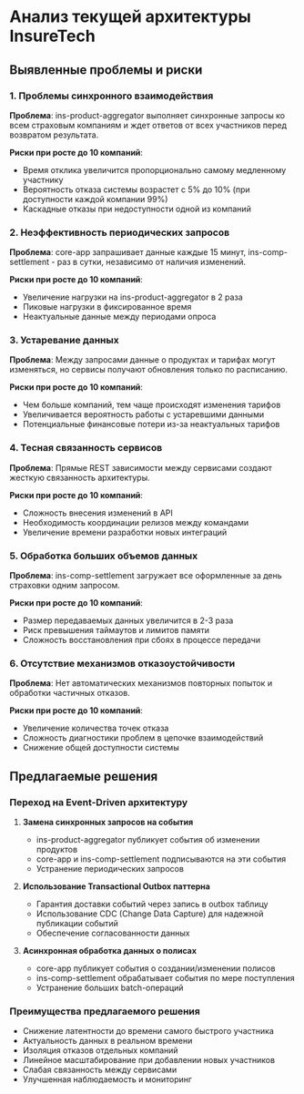 # Анализ текущей архитектуры InsureTech

## Выявленные проблемы и риски

### 1. Проблемы синхронного взаимодействия

**Проблема**: ins-product-aggregator выполняет синхронные запросы ко всем страховым компаниям и ждет ответов от всех участников перед возвратом результата.

**Риски при росте до 10 компаний**:
- Время отклика увеличится пропорционально самому медленному участнику
- Вероятность отказа системы возрастет с 5% до 10% (при доступности каждой компании 99%)
- Каскадные отказы при недоступности одной из компаний

### 2. Неэффективность периодических запросов

**Проблема**: core-app запрашивает данные каждые 15 минут, ins-comp-settlement - раз в сутки, независимо от наличия изменений.

**Риски при росте до 10 компаний**:
- Увеличение нагрузки на ins-product-aggregator в 2 раза
- Пиковые нагрузки в фиксированное время
- Неактуальные данные между периодами опроса

### 3. Устаревание данных

**Проблема**: Между запросами данные о продуктах и тарифах могут изменяться, но сервисы получают обновления только по расписанию.

**Риски при росте до 10 компаний**:
- Чем больше компаний, тем чаще происходят изменения тарифов
- Увеличивается вероятность работы с устаревшими данными
- Потенциальные финансовые потери из-за неактуальных тарифов

### 4. Тесная связанность сервисов

**Проблема**: Прямые REST зависимости между сервисами создают жесткую связанность архитектуры.

**Риски при росте до 10 компаний**:
- Сложность внесения изменений в API
- Необходимость координации релизов между командами
- Увеличение времени разработки новых интеграций

### 5. Обработка больших объемов данных

**Проблема**: ins-comp-settlement загружает все оформленные за день страховки одним запросом.

**Риски при росте до 10 компаний**:
- Размер передаваемых данных увеличится в 2-3 раза
- Риск превышения таймаутов и лимитов памяти
- Сложность восстановления при сбоях в процессе передачи

### 6. Отсутствие механизмов отказоустойчивости

**Проблема**: Нет автоматических механизмов повторных попыток и обработки частичных отказов.

**Риски при росте до 10 компаний**:
- Увеличение количества точек отказа
- Сложность диагностики проблем в цепочке взаимодействий
- Снижение общей доступности системы

## Предлагаемые решения

### Переход на Event-Driven архитектуру

1. **Замена синхронных запросов на события**
   - ins-product-aggregator публикует события об изменении продуктов
   - core-app и ins-comp-settlement подписываются на эти события
   - Устранение периодических запросов

2. **Использование Transactional Outbox паттерна**
   - Гарантия доставки событий через запись в outbox таблицу
   - Использование CDC (Change Data Capture) для надежной публикации событий
   - Обеспечение согласованности данных

3. **Асинхронная обработка данных о полисах**
   - core-app публикует события о создании/изменении полисов
   - ins-comp-settlement обрабатывает события по мере поступления
   - Устранение больших batch-операций

### Преимущества предлагаемого решения

- Снижение латентности до времени самого быстрого участника
- Актуальность данных в реальном времени
- Изоляция отказов отдельных компаний
- Линейное масштабирование при добавлении новых участников
- Слабая связанность между сервисами
- Улучшенная наблюдаемость и мониторинг 